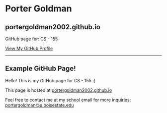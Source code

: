 # Porter Goldman

## portergoldman2002.github.io

GitHub page for: CS - 155

[View My GitHub Profile](https://github.com/portergoldman2002)

---

## Example GitHub Page!

Hello! This is my GitHub page for CS - 155 :)

This page is hosted at [portergoldman2002.github.io](https://portergoldman2002.github.io)

Feel free to contact me at my school email for more inquiries: [portergoldman@u.boisestate.edu](mailto:portergoldman@u.boisestate.edu)
